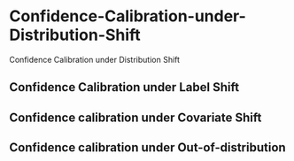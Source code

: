 # Confidence-Calibration-under-Distribution-Shift
Confidence Calibration under Distribution Shift
## Confidence Calibration under Label Shift

## Confidence calibration under Covariate Shift

## Confidence calibration under Out-of-distribution
